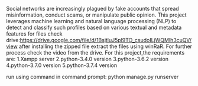 Social networks are increasingly plagued by fake accounts that spread misinformation, conduct scams, or manipulate public opinion. This project leverages machine learning and natural language processing (NLP) to detect and classify such profiles based on various textual and metadata features
for files check drive:https://drive.google.com/file/d/1BsjtluJ5pl9TO_csudoILjWQMlh3cuQV/view
after installing the zipped file extract the files using winRaR. For further process check the video from the drive. For this project,the requirements are: 1.Xampp server 2.python-3.4.0 version 3.python-3.6.2 version 4.python-3.7.0 version 5.python-3.7.4 version

run using command in command prompt: python manage.py runserver
